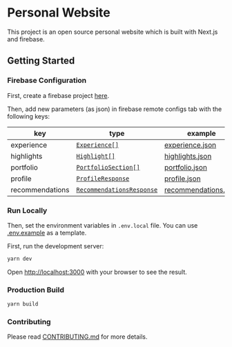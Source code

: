 # Personal Website

This project is an open source personal website which is built with Next.js and firebase.

## Getting Started

### Firebase Configuration

First, create a firebase project [here](https://console.firebase.google.com/).

Then, add new parameters (as json) in firebase remote configs tab with the following keys:

| key             | type                                                                          | example                                                              |
| --------------- | ----------------------------------------------------------------------------- | -------------------------------------------------------------------- |
| experience      | [`Experience[]`](features/firebase/models/experience.model.ts)                | [experience.json](features/firebase/mocks/experience.json)           |
| highlights      | [`Highlight[]`](features/firebase/models/highlight.model.ts)                  | [highlights.json](features/firebase/mocks/highlights.json)           |
| portfolio       | [`PortfolioSection[]`](features/firebase/models/portfolio.model.ts)           | [portfolio.json](features/firebase/mocks/portfolio.json)             |
| profile         | [`ProfileResponse`](features/firebase/models/profile.model.ts)                | [profile.json](features/firebase/mocks/profile.json)                 |
| recommendations | [`RecommendationsResponse`](features/firebase/models/recommendation.model.ts) | [recommendations.json](features/firebase/mocks/recommendations.json) |

### Run Locally

Then, set the environment variables in `.env.local` file. You can use [.env.example](.env.example) as a template.

First, run the development server:

```bash
yarn dev
```

Open [http://localhost:3000](http://localhost:3000) with your browser to see the result.

### Production Build

```bash
yarn build
```

### Contributing

Please read [CONTRIBUTING.md](CONTRIBUTING.md) for more details.

